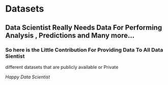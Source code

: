 # Datasets
## Data Scientist Really Needs Data For Performing Analysis , Predictions and Many more...
### So here is the Little Contribution For Providing Data To All Data Sientist

different datasets that are publicly available or Private

_Happy Data Scientist_
